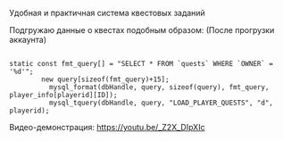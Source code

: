 Удобная и практичная система квестовых заданий

Подгружаю данные о квестах подобным образом: (После прогрузки аккаунта)

<code>
static const fmt_query[] = "SELECT * FROM `quests` WHERE `OWNER` = '%d'";
    	new query[sizeof(fmt_query)+15];
		  mysql_format(dbHandle, query, sizeof(query), fmt_query, player_info[playerid][ID]);
		  mysql_tquery(dbHandle, query, "LOAD_PLAYER_QUESTS", "d", playerid);
</code>


Видео-демонстрация: https://youtu.be/_Z2X_DIpXIc
